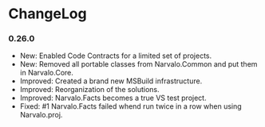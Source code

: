 ChangeLog
=========

### 0.26.0
- New: Enabled Code Contracts for a limited set of projects. 
- New: Removed all portable classes from Narvalo.Common and put them in Narvalo.Core.
- Improved: Created a brand new MSBuild infrastructure.
- Improved: Reorganization of the solutions.
- Improved: Narvalo.Facts becomes a true VS test project.
- Fixed: #1 Narvalo.Facts failed whend run twice in a row when using Narvalo.proj.  
